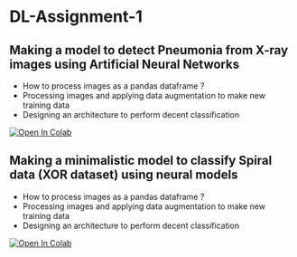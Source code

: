 # DL-Assignment-1

## Making a model to detect Pneumonia from X-ray images using Artificial Neural Networks
* How to process images as a pandas dataframe ?
* Processing images and applying data augmentation to make new training data
* Designing an architecture to perform decent classification

[![Open In Colab](https://colab.research.google.com/assets/colab-badge.svg)](https://colab.research.google.com/github/devamoghs/DL-Assignment-1/blob/main/DLAssignment1_Q1_Group255-Final.ipynb)

## Making a minimalistic model to classify Spiral data (XOR dataset) using neural models
* How to process images as a pandas dataframe ?
* Processing images and applying data augmentation to make new training data
* Designing an architecture to perform decent classification

[![Open In Colab](https://colab.research.google.com/assets/colab-badge.svg)](https://colab.research.google.com/github/devAmoghS/DL-Assignment-1/blob/main/DLAssignment1_Q2_Group255.ipynb)
